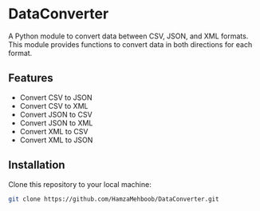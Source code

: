 # DataConverter

A Python module to convert data between CSV, JSON, and XML formats. This module provides functions to convert data in both directions for each format.

## Features

- Convert CSV to JSON
- Convert CSV to XML
- Convert JSON to CSV
- Convert JSON to XML
- Convert XML to CSV
- Convert XML to JSON

## Installation

Clone this repository to your local machine:

```sh
git clone https://github.com/HamzaMehboob/DataConverter.git
